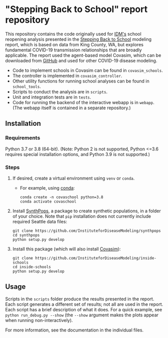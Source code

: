 # "Stepping Back to School" report repository

This repository contains the code originally used for [IDM's](https://covid.idmod.org) school reopening analysis presented in the [Stepping Back to School](https://covid.idmod.org/data/Stepping_Back_to_School.pdf) modeling report, which is based on data from King County, WA, but explores fundamental COVID-19 transmission relationships that are broadly applicable. The report used the agent-based model Covasim, which can be downloaded from [GitHub](https://github.com/InstituteforDiseaseModeling/covasim) and used for other COVID-19 disease modeling.

* Code to implement schools in Covasim can be found in `covasim_schools`.
* The controller is implemented in `covasim_controller`.
* Other utility functions for running school analyses can be found in `school_tools`.
* Scripts to conduct the analysis are in `scripts`.
* Unit and integration tests are in `tests`.
* Code for running the backend of the interactive webapp is in `webapp`. (The webapp itself is contained in a separate repository.)

## Installation


### Requirements

Python 3.7 or 3.8 (64-bit). (Note: Python 2 is not supported, Python <=3.6 requires special installation options, and Python 3.9 is not supported.)


### Steps

1. If desired, create a virtual environment using `venv` or `conda`.

    - For example, using [conda](https://www.anaconda.com/products/individual):

      ```
      conda create -n covaschool python=3.8
      conda activate covaschool
      ```

2. Install [SynthPops](https://github.com/InstituteforDiseaseModeling/synthpops), a package to create synthetic populations, in a folder of your choice. Note that `pip` installation does not currently include required Seattle data files:

   ```
   git clone https://github.com/InstituteforDiseaseModeling/synthpops
   cd synthpops
   python setup.py develop
   ```

3. Install this package (which will also install [Covasim](https://covasim.org)):

   ```
   git clone https://github.com/InstituteforDiseaseModeling/inside-schools
   cd inside-schools
   python setup.py develop
   ```


## Usage

Scripts in the `scripts` folder produce the results presented in the report. Each script generates a different set of results; not all are used in the report. Each script has a brief description of what it does. For a quick example, see `python run_debug.py --show` (the `--show` argument makes the plots appear when running non-interactively).

For more information, see the documentation in the individual files.
